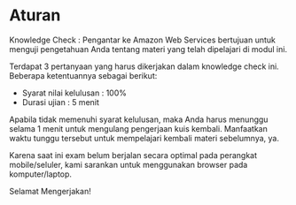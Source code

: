 # Aturan
Knowledge Check : Pengantar ke Amazon Web Services bertujuan untuk menguji pengetahuan Anda tentang materi yang telah dipelajari di modul ini.

Terdapat 3 pertanyaan yang harus dikerjakan dalam knowledge check ini. Beberapa ketentuannya sebagai berikut:

 - Syarat nilai kelulusan : 100%
 - Durasi ujian : 5 menit

Apabila tidak memenuhi syarat kelulusan, maka Anda harus menunggu selama 1 menit untuk mengulang pengerjaan kuis kembali. Manfaatkan waktu tunggu tersebut untuk mempelajari kembali materi sebelumnya, ya.

Karena saat ini exam belum berjalan secara optimal pada perangkat mobile/seluler, kami sarankan untuk menggunakan browser pada komputer/laptop.

Selamat Mengerjakan!